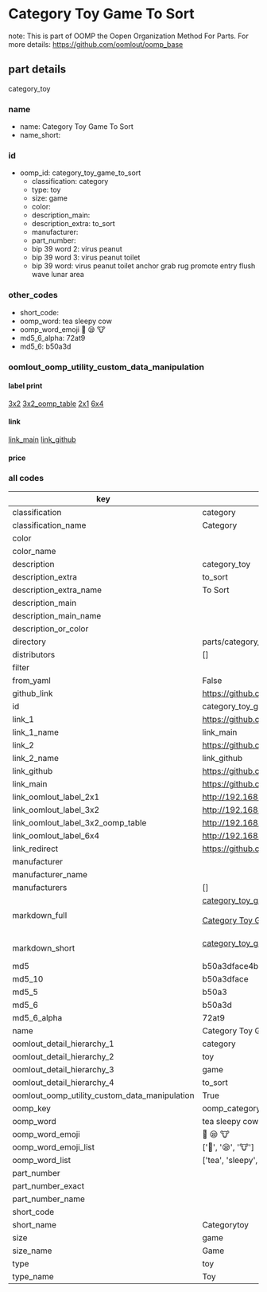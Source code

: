 # Category Toy Game To Sort  

note: This is part of OOMP the Oopen Organization Method For Parts. For more details: https://github.com/oomlout/oomp_base

##  part details
  



category_toy



### name
* name: Category Toy Game To Sort
* name_short: 
### id
* oomp_id: category_toy_game_to_sort
  * classification: category
  * type: toy
  * size: game
  * color: 
  * description_main: 
  * description_extra: to_sort
  * manufacturer: 
  * part_number: 
  * bip 39 word 2: virus peanut
  * bip 39 word 3: virus peanut toilet
  * bip 39 word: virus peanut toilet anchor grab rug promote entry flush wave lunar area

### other_codes
* short_code: 
* oomp_word: tea sleepy cow
* oomp_word_emoji :tea: :sleepy: :cow:
* md5_6_alpha: 72at9
* md5_6: b50a3d






### oomlout_oomp_utility_custom_data_manipulation
#### label print
[3x2](http://192.168.1.245:1112/?label=oomp%2072at9)
[3x2_oomp_table](http://192.168.1.108:1112/?label=oomp%2072at9)
[2x1](http://192.168.1.242:1112/?label=oomp%2072at9)
[6x4](http://192.168.1.55:1112/?label=oomp%2072at9)    

#### link

[link_main](https://github.com/oomlout/oomlout_oomp_version_1_messy/tree/main/parts/category_toy_game_to_sort) [link_github](https://github.com/oomlout/oomlout_oomp_version_1_messy/tree/main/parts/category_toy_game_to_sort)                             

#### price







### all codes 
| key | value |  
| --- | --- |  
| classification | category |  
| classification_name | Category |  
| color |  |  
| color_name |  |  
| description | category_toy |  
| description_extra | to_sort |  
| description_extra_name | To Sort |  
| description_main |  |  
| description_main_name |  |  
| description_or_color |   |  
| directory | parts/category_toy_game_to_sort |  
| distributors | [] |  
| filter |  |  
| from_yaml | False |  
| github_link | https://github.com/oomlout/oomlout_oomp_part_src/tree/main/parts/category_toy_game_to_sort |  
| id | category_toy_game_to_sort |  
| link_1 | https://github.com/oomlout/oomlout_oomp_version_1_messy/tree/main/parts/category_toy_game_to_sort |  
| link_1_name | link_main |  
| link_2 | https://github.com/oomlout/oomlout_oomp_version_1_messy/tree/main/parts/category_toy_game_to_sort |  
| link_2_name | link_github |  
| link_github | https://github.com/oomlout/oomlout_oomp_version_1_messy/tree/main/parts/category_toy_game_to_sort |  
| link_main | https://github.com/oomlout/oomlout_oomp_version_1_messy/tree/main/parts/category_toy_game_to_sort |  
| link_oomlout_label_2x1 | http://192.168.1.242:1112/?label=oomp%2072at9 |  
| link_oomlout_label_3x2 | http://192.168.1.245:1112/?label=oomp%2072at9 |  
| link_oomlout_label_3x2_oomp_table | http://192.168.1.108:1112/?label=oomp%2072at9 |  
| link_oomlout_label_6x4 | http://192.168.1.55:1112/?label=oomp%2072at9 |  
| link_redirect | https://github.com/oomlout/oomlout_oomp_version_1_messy/tree/main/parts/category_toy_game_to_sort |  
| manufacturer |  |  
| manufacturer_name |  |  
| manufacturers | [] |  
| markdown_full | [category_toy_game_to_sort](none)<br>[](none)<br>[Category Toy Game To Sort](none)<br><br> |  
| markdown_short | [category_toy_game_to_sort](none)<br><br> |  
| md5 | b50a3dface4bb586f432a087c7a87fa4 |  
| md5_10 | b50a3dface |  
| md5_5 | b50a3 |  
| md5_6 | b50a3d |  
| md5_6_alpha | 72at9 |  
| name | Category Toy Game To Sort |  
| oomlout_detail_hierarchy_1 | category |  
| oomlout_detail_hierarchy_2 | toy |  
| oomlout_detail_hierarchy_3 | game |  
| oomlout_detail_hierarchy_4 | to_sort |  
| oomlout_oomp_utility_custom_data_manipulation | True |  
| oomp_key | oomp_category_toy_game_to_sort |  
| oomp_word | tea sleepy cow |  
| oomp_word_emoji | :tea: :sleepy: :cow: |  
| oomp_word_emoji_list | [':tea:', ':sleepy:', ':cow:'] |  
| oomp_word_list | ['tea', 'sleepy', 'cow'] |  
| part_number |  |  
| part_number_exact |  |  
| part_number_name |  |  
| short_code |  |  
| short_name | Categorytoy |  
| size | game |  
| size_name | Game |  
| type | toy |  
| type_name | Toy |  
